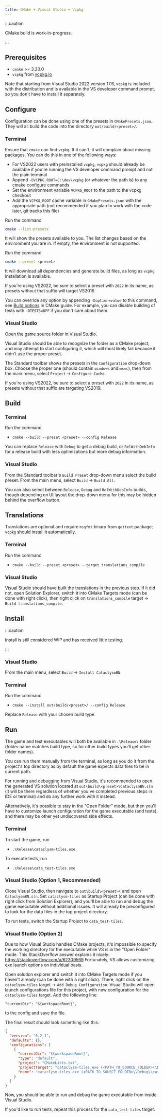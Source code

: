 ```yaml
---
title: CMake + Visual Studio + Vcpkg
---
```


:::caution

CMake build is work-in-progress.

:::

## Prerequisites

- `cmake` >= 3.20.0
- `vcpkg` from [vcpkg.io](https://vcpkg.io/en/getting-started.html)

Note that starting from Visual Studio 2022 version 17.6, `vcpkg` is included with the distribution
and is available in the VS developer command prompt, so you don't have to install it separately.

## Configure

Configuration can be done using one of the presets in `CMakePresets.json`. They will all build the
code into the directory `out/build/<preset>/`.

### Terminal

Ensure that `cmake` can find `vcpkg`. If it can't, it will complain about missing packages. You can
do this in one of the following ways:

- For VS2022 users with preinstalled `vcpkg`, `vcpkg` should already be available if you're running
  the VS developer command prompt and not the plain terminal
- Append `-DVCPKG_ROOT=C:\dev\vcpkg` (or whatever the path is) to any cmake configure commands
- Set the environment variable `VCPKG_ROOT` to the path to the vcpkg checkout
- Add the `VCPKG_ROOT` cache variable in `CMakePresets.json` with the appropriate path (not
  recommended if you plan to work with the code later, git tracks this file)

Run the command

```sh
cmake --list-presets
```

It will show the presets available to you. The list changes based on the environment you are in. If
empty, the environment is not supported.

Run the command

```sh
cmake --preset <preset>
```

It will download all dependencies and generate build files, as long as `vcpkg` installation is
available.

If you're using VS2022, be sure to select a preset with `2022` in its name, as presets without that
suffix will target VS2019.

You can override any option by appending `-Doption=value` to this command, see
[Build options](./cmake.md/#build-options) in CMake guide. For example, you can disable building of
tests with `-DTESTS=OFF` if you don't care about them.

### Visual Studio

Open the game source folder in Visual Studio.

Visual Studio should be able to recognize the folder as a CMake project, and may attempt to start
configuring it, which will most likely fail because it didn't use the proper preset.

The Standard toolbar shows the presets in the `Configuration` drop-down box. Choose the proper one
(should contain `windows` and `msvc`), then from the main menu, select `Project` ->
`Configure Cache`.

If you're using VS2022, be sure to select a preset with `2022` in its name, as presets without that
suffix are targeting VS2019.

## Build

### Terminal

Run the command

- `cmake --build --preset <preset> --config Release`

You can replace `Release` with `Debug` to get a debug build, or `RelWithDebInfo` for a release build
with less optimizations but more debug information.

### Visual Studio

From the Standard toolbar's `Build Preset` drop-down menu select the build preset. From the main
menu, select `Build` -> `Build All`.

You can also select between `Release`, `Debug` and `RelWithDebInfo` builds, though depending on UI
layout the drop-down menu for this may be hidden behind the overflow button.

## Translations

Translations are optional and require `msgfmt` binary from `gettext` package; `vcpkg` should install
it automatically.

### Terminal

Run the command

- `cmake --build --preset <preset> --target translations_compile`

### Visual Studio

Visual Studio should have built the translations in the previous step. If it did not, open Solution
Explorer, switch it into CMake Targets mode (can be done with right click), then right click on
`translations_compile` target -> `Build translations_compile`.

## Install

:::caution

Install is still considered WIP and has received little testing.

:::

### Visual Studio

From the main menu, select `Build` -> `Install CataclysmBN`

### Terminal

Run the command

- `cmake --install out/build/<preset>/ --config Release`

Replace `Release` with your chosen build type.

## Run

The game and test executables will both be available in `.\Release\` folder (folder name matches
build type, so for other build types you'll get other folder names).

You can run them manually from the terminal, as long as you do it from the project's top directory
as by default the game expects data files to be in current path.

For running and debugging from Visual Studio, it's recommended to open the generated VS solution
located at `out\build\<preset>\CataclysmBN.sln` (it will be there regardless of whether you've
completed previous steps in IDE or terminal) and do any further work with it instead.

Alternatively, it's possible to stay in the "Open Folder" mode, but then you'll have to customize
launch configuration for the game executable (and tests), and there may be other yet undiscovered
side effects.

### Terminal

To start the game, run

- `.\Release\cataclysm-tiles.exe`

To execute tests, run

- `.\Release\cata_test-tiles.exe`

### Visual Studio (Option 1, Recommended)

Close Visual Studio, then navigate to `out\build\<preset>\` and open `CataclysmBN.sln`. Set
`cataclysm-tiles` as Startup Project (can be done with right click from Solution Explorer), and
you'll be able to run and debug the game executable without additional issues. It will already be
preconfigured to look for the data files in the top project directory.

To run tests, switch the Startup Project to `cata_test-tiles`.

### Visual Studio (Option 2)

Due to how Visual Studio handles CMake projects, it's impossible to specify the working directory
for the executable while VS is in the "Open Folder" mode. This StackOverflow answer explains it
nicely: https://stackoverflow.com/a/62309569 Fortunately, VS allows customizing exe launch options
on individual basis.

Open solution explorer and switch it into CMake Targets mode if you haven't already (can be done
with a right click). There, right click on the `cataclysm-tiles` target ->
`Add Debug Configuration`. Visual Studio will open launch configurations file for this project, with
new configuration for the `cataclysm-tiles` target. Add the following line:

```
"currentDir": "${workspaceRoot}",
```

to the config and save the file.

The final result should look something like this:

```json
{
  "version": "0.2.1",
  "defaults": {},
  "configurations": [
    {
      "currentDir": "${workspaceRoot}",
      "type": "default",
      "project": "CMakeLists.txt",
      "projectTarget": "cataclysm-tiles.exe (<PATH_TO_SOURCE_FOLDER>\\Debug\\cataclysm-tiles.exe)",
      "name": "cataclysm-tiles.exe (<PATH_TO_SOURCE_FOLDER>\\Debug\\cataclysm-tiles.exe)"
    }
  ]
}
```

Now, you should be able to run and debug the game executable from inside Visual Studio.

If you'd like to run tests, repeat this process for the `cata_test-tiles` target.
